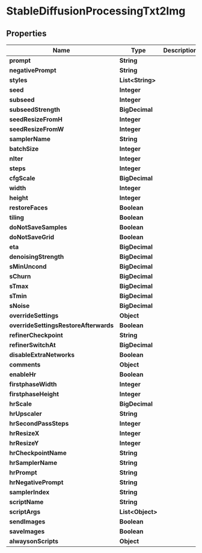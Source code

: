 

# StableDiffusionProcessingTxt2Img


## Properties

| Name | Type | Description | Notes |
|------------ | ------------- | ------------- | -------------|
|**prompt** | **String** |  |  [optional] |
|**negativePrompt** | **String** |  |  [optional] |
|**styles** | **List&lt;String&gt;** |  |  [optional] |
|**seed** | **Integer** |  |  [optional] |
|**subseed** | **Integer** |  |  [optional] |
|**subseedStrength** | **BigDecimal** |  |  [optional] |
|**seedResizeFromH** | **Integer** |  |  [optional] |
|**seedResizeFromW** | **Integer** |  |  [optional] |
|**samplerName** | **String** |  |  [optional] |
|**batchSize** | **Integer** |  |  [optional] |
|**nIter** | **Integer** |  |  [optional] |
|**steps** | **Integer** |  |  [optional] |
|**cfgScale** | **BigDecimal** |  |  [optional] |
|**width** | **Integer** |  |  [optional] |
|**height** | **Integer** |  |  [optional] |
|**restoreFaces** | **Boolean** |  |  [optional] |
|**tiling** | **Boolean** |  |  [optional] |
|**doNotSaveSamples** | **Boolean** |  |  [optional] |
|**doNotSaveGrid** | **Boolean** |  |  [optional] |
|**eta** | **BigDecimal** |  |  [optional] |
|**denoisingStrength** | **BigDecimal** |  |  [optional] |
|**sMinUncond** | **BigDecimal** |  |  [optional] |
|**sChurn** | **BigDecimal** |  |  [optional] |
|**sTmax** | **BigDecimal** |  |  [optional] |
|**sTmin** | **BigDecimal** |  |  [optional] |
|**sNoise** | **BigDecimal** |  |  [optional] |
|**overrideSettings** | **Object** |  |  [optional] |
|**overrideSettingsRestoreAfterwards** | **Boolean** |  |  [optional] |
|**refinerCheckpoint** | **String** |  |  [optional] |
|**refinerSwitchAt** | **BigDecimal** |  |  [optional] |
|**disableExtraNetworks** | **Boolean** |  |  [optional] |
|**comments** | **Object** |  |  [optional] |
|**enableHr** | **Boolean** |  |  [optional] |
|**firstphaseWidth** | **Integer** |  |  [optional] |
|**firstphaseHeight** | **Integer** |  |  [optional] |
|**hrScale** | **BigDecimal** |  |  [optional] |
|**hrUpscaler** | **String** |  |  [optional] |
|**hrSecondPassSteps** | **Integer** |  |  [optional] |
|**hrResizeX** | **Integer** |  |  [optional] |
|**hrResizeY** | **Integer** |  |  [optional] |
|**hrCheckpointName** | **String** |  |  [optional] |
|**hrSamplerName** | **String** |  |  [optional] |
|**hrPrompt** | **String** |  |  [optional] |
|**hrNegativePrompt** | **String** |  |  [optional] |
|**samplerIndex** | **String** |  |  [optional] |
|**scriptName** | **String** |  |  [optional] |
|**scriptArgs** | **List&lt;Object&gt;** |  |  [optional] |
|**sendImages** | **Boolean** |  |  [optional] |
|**saveImages** | **Boolean** |  |  [optional] |
|**alwaysonScripts** | **Object** |  |  [optional] |



